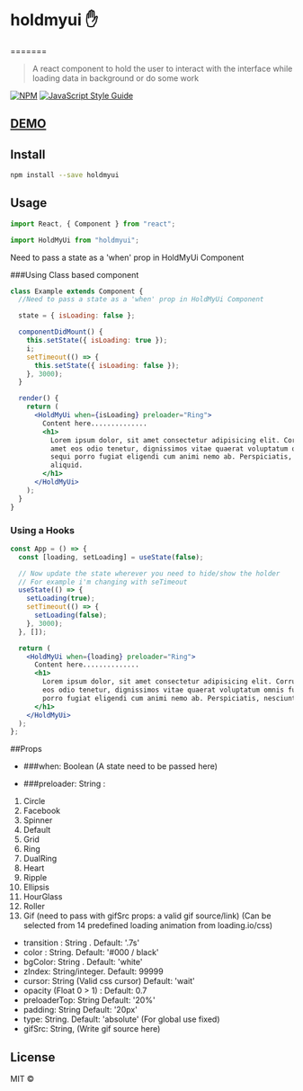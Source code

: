# holdmyui ✋

=======

> A react component to hold the user to interact with the interface while loading data in background or do some work

[![NPM](https://img.shields.io/npm/v/holdmyui.svg)](https://www.npmjs.com/package/holdmyui) [![JavaScript Style Guide](https://img.shields.io/badge/code_style-standard-brightgreen.svg)](https://standardjs.com)

## [DEMO](https://theprogboy.github.io/holdmyui/)

## Install

```bash
npm install --save holdmyui
```

## Usage

```jsx
import React, { Component } from "react";

import HoldMyUi from "holdmyui";
```

Need to pass a state as a 'when' prop in HoldMyUi Component

###Using Class based component

```jsx
class Example extends Component {
  //Need to pass a state as a 'when' prop in HoldMyUi Component

  state = { isLoading: false };

  componentDidMount() {
    this.setState({ isLoading: true });
    i;
    setTimeout(() => {
      this.setState({ isLoading: false });
    }, 3000);
  }

  render() {
    return (
      <HoldMyUi when={isLoading} preloader="Ring">
        Content here..............
        <h1>
          Lorem ipsum dolor, sit amet consectetur adipisicing elit. Corrupti
          amet eos odio tenetur, dignissimos vitae quaerat voluptatum omnis fuga
          sequi porro fugiat eligendi cum animi nemo ab. Perspiciatis, nesciunt
          aliquid.
        </h1>
      </HoldMyUi>
    );
  }
}
```

### Using a Hooks

```jsx
const App = () => {
  const [loading, setLoading] = useState(false);

  // Now update the state wherever you need to hide/show the holder
  // For example i'm changing with seTimeout
  useState(() => {
    setLoading(true);
    setTimeout(() => {
      setLoading(false);
    }, 3000);
  }, []);

  return (
    <HoldMyUi when={loading} preloader="Ring">
      Content here..............
      <h1>
        Lorem ipsum dolor, sit amet consectetur adipisicing elit. Corrupti amet
        eos odio tenetur, dignissimos vitae quaerat voluptatum omnis fuga sequi
        porro fugiat eligendi cum animi nemo ab. Perspiciatis, nesciunt aliquid.
      </h1>
    </HoldMyUi>
  );
};
```

##Props

- ###when: Boolean (A state need to be passed here)

- ###preloader: String :

1. Circle
2. Facebook
3. Spinner
4. Default
5. Grid
6. Ring
7. DualRing
8. Heart
9. Ripple
10. Ellipsis
11. HourGlass
12. Roller
13. Gif (need to pass with gifSrc props: a valid gif source/link)
    (Can be selected from 14 predefined loading animation from loading.io/css)

- transition : String . Default: '.7s'
- color : String. Default: '#000 / black'
- bgColor: String . Default: 'white'
- zIndex: String/integer. Default: 99999
- cursor: String (Valid css cursor) Default: 'wait'
- opacity (Float 0 > 1) : Default: 0.7
- preloaderTop: String Default: '20%'
- padding: String Default: '20px'
- type: String. Default: 'absolute' (For global use fixed)
- gifSrc: String, (Write gif source here)

## License

MIT © [](https://raw.githubusercontent.com/reznil/holdmyui/master/LICENSE)
